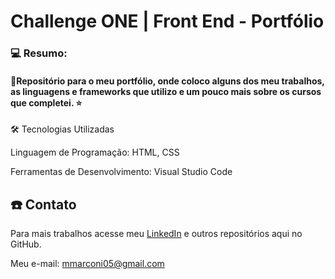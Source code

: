 # Challenge ONE | Front End - Portfólio

###  💻 Resumo:

#### 🔹Repositório para o meu portfólio, onde coloco alguns dos meu trabalhos, as linguagens e frameworks que utilizo e um pouco mais sobre os cursos que completei. ⭐

🛠️ Tecnologias Utilizadas

Linguagem de Programação: HTML, CSS

Ferramentas de Desenvolvimento: Visual Studio Code

## :telephone: Contato

Para mais trabalhos acesse meu [LinkedIn](https://www.linkedin.com/in/matheus-marconi-santos/) e outros repositórios aqui no GitHub. 

Meu e-mail: mmarconi05@gmail.com